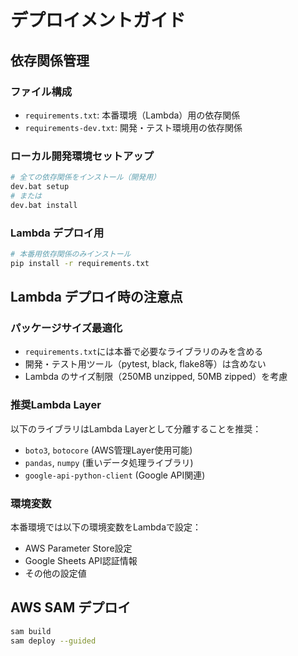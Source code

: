 # デプロイメントガイド

## 依存関係管理

### ファイル構成
- `requirements.txt`: 本番環境（Lambda）用の依存関係
- `requirements-dev.txt`: 開発・テスト環境用の依存関係

### ローカル開発環境セットアップ
```bash
# 全ての依存関係をインストール（開発用）
dev.bat setup
# または
dev.bat install
```

### Lambda デプロイ用
```bash
# 本番用依存関係のみインストール
pip install -r requirements.txt
```

## Lambda デプロイ時の注意点

### パッケージサイズ最適化
- `requirements.txt`には本番で必要なライブラリのみを含める
- 開発・テスト用ツール（pytest, black, flake8等）は含めない
- Lambda のサイズ制限（250MB unzipped, 50MB zipped）を考慮

### 推奨Lambda Layer
以下のライブラリはLambda Layerとして分離することを推奨：
- `boto3`, `botocore` (AWS管理Layer使用可能)
- `pandas`, `numpy` (重いデータ処理ライブラリ)
- `google-api-python-client` (Google API関連)

### 環境変数
本番環境では以下の環境変数をLambdaで設定：
- AWS Parameter Store設定
- Google Sheets API認証情報
- その他の設定値

## AWS SAM デプロイ
```bash
sam build
sam deploy --guided
```